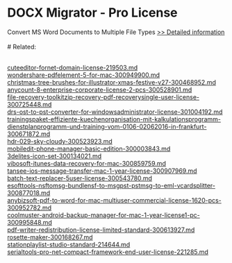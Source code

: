 # DOCX Migrator - Pro License
Convert MS Word Documents to Multiple File Types
[>> Detailed information](https://secure.shareit.com/shareit/product.html?productid=300798257&affiliateid=200057808)<br/><br/># Related:

<br />[cuteeditor-fornet-domain-license-219503.md](https://github.com/downloadplanet/downloadplanet/blob/main/cuteeditor-fornet-domain-license-219503.md)<br />[wondershare-pdfelement-5-for-mac-300949900.md](https://github.com/downloadplanet/downloadplanet/blob/main/wondershare-pdfelement-5-for-mac-300949900.md)<br />[christmas-tree-brushes-for-illustrator-xmas-festive-v27-300468952.md](https://github.com/downloadplanet/downloadplanet/blob/main/christmas-tree-brushes-for-illustrator-xmas-festive-v27-300468952.md)<br />[anycount-8-enterprise-corporate-license-2-pcs-300528901.md](https://github.com/downloadplanet/downloadplanet/blob/main/anycount-8-enterprise-corporate-license-2-pcs-300528901.md)<br />[file-recovery-toolkitzip-recovery-pdf-recoverysingle-user-license-300725448.md](https://github.com/downloadplanet/downloadplanet/blob/main/file-recovery-toolkitzip-recovery-pdf-recoverysingle-user-license-300725448.md)<br />[drs-ost-to-pst-converter-for-windowsadministrator-license-301004192.md](https://github.com/downloadplanet/downloadplanet/blob/main/drs-ost-to-pst-converter-for-windowsadministrator-license-301004192.md)<br />[trainingspaket-effiziente-kuechenorganisation-mit-kalkulationsprogramm-dienstplanprogramm-und-training-vom-0106-02062016-in-frankfurt-300671872.md](https://github.com/downloadplanet/downloadplanet/blob/main/trainingspaket-effiziente-kuechenorganisation-mit-kalkulationsprogramm-dienstplanprogramm-und-training-vom-0106-02062016-in-frankfurt-300671872.md)<br />[hdr-029-sky-cloudy-300523923.md](https://github.com/downloadplanet/downloadplanet/blob/main/hdr-029-sky-cloudy-300523923.md)<br />[mobiledit-phone-manager-basic-edition-300003843.md](https://github.com/downloadplanet/downloadplanet/blob/main/mobiledit-phone-manager-basic-edition-300003843.md)<br />[3delites-icon-set-300134021.md](https://github.com/downloadplanet/downloadplanet/blob/main/3delites-icon-set-300134021.md)<br />[vibosoft-itunes-data-recovery-for-mac-300859759.md](https://github.com/downloadplanet/downloadplanet/blob/main/vibosoft-itunes-data-recovery-for-mac-300859759.md)<br />[tansee-ios-message-transfer-mac-1-year-license-300907969.md](https://github.com/downloadplanet/downloadplanet/blob/main/tansee-ios-message-transfer-mac-1-year-license-300907969.md)<br />[batch-text-replacer-5user-license-300543780.md](https://github.com/downloadplanet/downloadplanet/blob/main/batch-text-replacer-5user-license-300543780.md)<br />[esofttools-nsftomsg-bundlensf-to-msgpst-pstmsg-to-eml-vcardsplitter-300877018.md](https://github.com/downloadplanet/downloadplanet/blob/main/esofttools-nsftomsg-bundlensf-to-msgpst-pstmsg-to-eml-vcardsplitter-300877018.md)<br />[anybizsoft-pdf-to-word-for-mac-multiuser-commercial-license-1620-pcs-300952782.md](https://github.com/downloadplanet/downloadplanet/blob/main/anybizsoft-pdf-to-word-for-mac-multiuser-commercial-license-1620-pcs-300952782.md)<br />[coolmuster-android-backup-manager-for-mac-1-year-license1-pc-300995848.md](https://github.com/downloadplanet/downloadplanet/blob/main/coolmuster-android-backup-manager-for-mac-1-year-license1-pc-300995848.md)<br />[pdf-writer-redistribution-license-limited-standard-300613927.md](https://github.com/downloadplanet/downloadplanet/blob/main/pdf-writer-redistribution-license-limited-standard-300613927.md)<br />[rosette-maker-300168267.md](https://github.com/downloadplanet/downloadplanet/blob/main/rosette-maker-300168267.md)<br />[stationplaylist-studio-standard-214644.md](https://github.com/downloadplanet/downloadplanet/blob/main/stationplaylist-studio-standard-214644.md)<br />[serialtools-pro-net-compact-framework-end-user-license-221285.md](https://github.com/downloadplanet/downloadplanet/blob/main/serialtools-pro-net-compact-framework-end-user-license-221285.md)